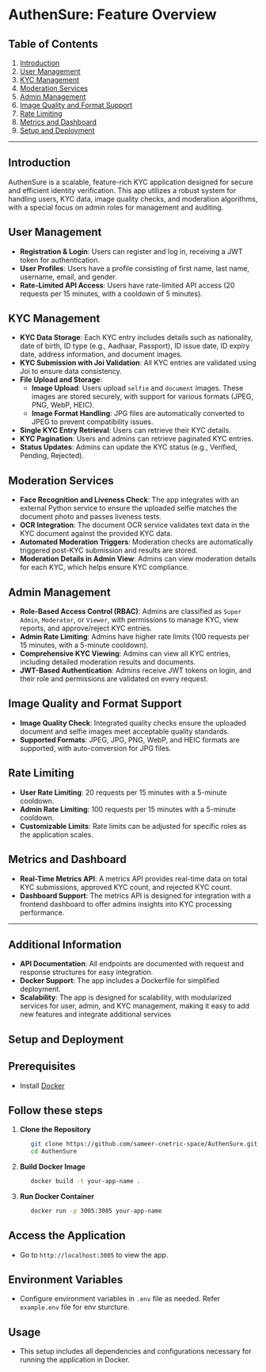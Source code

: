 # AuthenSure: Feature Overview

## Table of Contents

1. [Introduction](#introduction)
2. [User Management](#user-management)
3. [KYC Management](#kyc-management)
4. [Moderation Services](#moderation-services)
5. [Admin Management](#admin-management)
6. [Image Quality and Format Support](#image-quality-and-format-support)
7. [Rate Limiting](#rate-limiting)
8. [Metrics and Dashboard](#metrics-and-dashboard)
9. [Setup and Deployment](#setup-and-deployment)

---

## Introduction

AuthenSure is a scalable, feature-rich KYC application designed for secure and efficient identity verification. This app utilizes a robust system for handling users, KYC data, image quality checks, and moderation algorithms, with a special focus on admin roles for management and auditing.

## User Management

- **Registration & Login**: Users can register and log in, receiving a JWT token for authentication.
- **User Profiles**: Users have a profile consisting of first name, last name, username, email, and gender.
- **Rate-Limited API Access**: Users have rate-limited API access (20 requests per 15 minutes, with a cooldown of 5 minutes).

## KYC Management

- **KYC Data Storage**: Each KYC entry includes details such as nationality, date of birth, ID type (e.g., Aadhaar, Passport), ID issue date, ID expiry date, address information, and document images.
- **KYC Submission with Joi Validation**: All KYC entries are validated using Joi to ensure data consistency.
- **File Upload and Storage**:
  - **Image Upload**: Users upload `selfie` and `document` images. These images are stored securely, with support for various formats (JPEG, PNG, WebP, HEIC).
  - **Image Format Handling**: JPG files are automatically converted to JPEG to prevent compatibility issues.
- **Single KYC Entry Retrieval**: Users can retrieve their KYC details.
- **KYC Pagination**: Users and admins can retrieve paginated KYC entries.
- **Status Updates**: Admins can update the KYC status (e.g., Verified, Pending, Rejected).

## Moderation Services

- **Face Recognition and Liveness Check**: The app integrates with an external Python service to ensure the uploaded selfie matches the document photo and passes liveness tests.
- **OCR Integration**: The document OCR service validates text data in the KYC document against the provided KYC data.
- **Automated Moderation Triggers**: Moderation checks are automatically triggered post-KYC submission and results are stored.
- **Moderation Details in Admin View**: Admins can view moderation details for each KYC, which helps ensure KYC compliance.

## Admin Management

- **Role-Based Access Control (RBAC)**: Admins are classified as `Super Admin`, `Moderator`, or `Viewer`, with permissions to manage KYC, view reports, and approve/reject KYC entries.
- **Admin Rate Limiting**: Admins have higher rate limits (100 requests per 15 minutes, with a 5-minute cooldown).
- **Comprehensive KYC Viewing**: Admins can view all KYC entries, including detailed moderation results and documents.
- **JWT-Based Authentication**: Admins receive JWT tokens on login, and their role and permissions are validated on every request.

## Image Quality and Format Support

- **Image Quality Check**: Integrated quality checks ensure the uploaded document and selfie images meet acceptable quality standards.
- **Supported Formats**: JPEG, JPG, PNG, WebP, and HEIC formats are supported, with auto-conversion for JPG files.

## Rate Limiting

- **User Rate Limiting**: 20 requests per 15 minutes with a 5-minute cooldown.
- **Admin Rate Limiting**: 100 requests per 15 minutes with a 5-minute cooldown.
- **Customizable Limits**: Rate limits can be adjusted for specific roles as the application scales.

## Metrics and Dashboard

- **Real-Time Metrics API**: A metrics API provides real-time data on total KYC submissions, approved KYC count, and rejected KYC count.
- **Dashboard Support**: The metrics API is designed for integration with a frontend dashboard to offer admins insights into KYC processing performance.

---

## Additional Information

- **API Documentation**: All endpoints are documented with request and response structures for easy integration.
- **Docker Support**: The app includes a Dockerfile for simplified deployment.
- **Scalability**: The app is designed for scalability, with modularized services for user, admin, and KYC management, making it easy to add new features and integrate additional services

## Setup and Deployment

## Prerequisites

- Install [Docker](https://docs.docker.com/get-docker/)

## Follow these steps

1. **Clone the Repository**

   ```bash
      git clone https://github.com/sameer-cnetric-space/AuthenSure.git
      cd AuthenSure
   ```

2. **Build Docker Image**

   ```bash
      docker build -t your-app-name .
   ```

3. **Run Docker Container**

   ```bash
      docker run -p 3005:3005 your-app-name
   ```

## Access the Application

- Go to `http://localhost:3005` to view the app.

## Environment Variables

- Configure environment variables in `.env` file as needed. Refer `example.env` file for env sturcture.

## Usage

- This setup includes all dependencies and configurations necessary for running the application in Docker.
